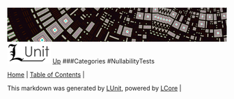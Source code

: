![](../Content/LUnit-banner-small.png "")
[<img align="right;" src="../Content/LUnit-logo-small.png">](../../README.md)
[Up](Categories.md)
###Categories
#NullabilityTests

[Home](../../README.md) | [Table of Contents](../../TableOfContents.md) | 


This markdown was generated by [LUnit](https://github.com/CodeSingularity/LUnit), powered by [LCore](https://github.com/CodeSingularity/LCore) | 

